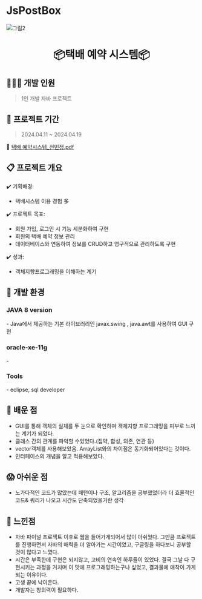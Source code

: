 # JsPostBox
![그림2](https://github.com/user-attachments/assets/8bdc9d4a-eef6-4ebc-a732-11fda42b154b)

<h1 align="center"> 📦택배 예약 시스템📦 </h1>

## 👩🏻‍💻 개발 인원
> 1인 개발 자바 프로젝트
>
## 🚀 프로젝트 기간
> 2024.04.11 ~ 2024.04.19

🔗 [택배 예약시스템_전민정.pdf](https://github.com/ekfrif0914/JsPostBox/blob/main/%ED%83%9D%EB%B0%B0%20%EC%98%88%EC%95%BD%EC%8B%9C%EC%8A%A4%ED%85%9C_%EC%A0%84%EB%AF%BC%EC%A0%95.pdf)

## 📋 프로젝트 개요
✔️ 기획배경:<br> 
- 택배시스템 이용 경험 多<br>

✔️ 프로젝트 목표:<br>
- 회원 가입, 로그인 시 기능 세분화하여 구현<br>
- 회원의 택배 예약 정보 관리<br>
- 데이터베이스와 연동하여 정보를 CRUD하고 영구적으로 관리하도록 구현<br>

✔️ 성과: <br>
- 객체지향프로그래밍을 이해하는 계기

## 🚧 개발 환경
<h3> JAVA 8 version </h3>
- Java에서 제공하는 기본 라이브러리인 javax.swing , java.awt를 사용하여 GUI 구현
<h3>oracle-xe-11g</h3>
- 
<h3>Tools</h3>
- eclipse, sql developer

## 👀 배운 점
- GUI를 통해 객체의 실체를 두 눈으로 확인하며 객체지향 프로그래밍을 피부로 느끼는 계기가 되었다.
- 클래스 간의 관계를 파악할 수있었다.(집약, 합성, 의존, 연관 등)
- vector객체를 사용해보았음. ArrayList와의 차이점은 동기화되어있다는 것이다.
- 인터페이스의 개념을 알고 적용해보았다.

## 😱 아쉬운 점
- 노가다적인 코드가 많았는데 패턴이나 구조, 알고리즘을 공부했었더라 더 효율적인 코드& 쿼리가 나오고 시간도 단축되었을거란 생각

## 🌝 느낀점
- 자바 파이널 프로젝트 이후로 웹을 들어가게되어서 많이 아쉬웠다. 그만큼 프로젝트를 진행하면서 자바의 매력을 더 알아가는 시간이었고, 구글링을 하다보니 공부할 것이 많다고 느꼈다.
- 시간은 부족한데 구현은 되지않고, 고비의 연속인 하루들이 있었다. 결국 그날 다 구현시키는 과정을 거치며 이 맛에 프로그래밍하는구나 싶었고, 결과물에 애착이 가게되는 이유이다.
- 고생 끝에 낙이온다.
- 개발자는 창의력이 필요하다.
